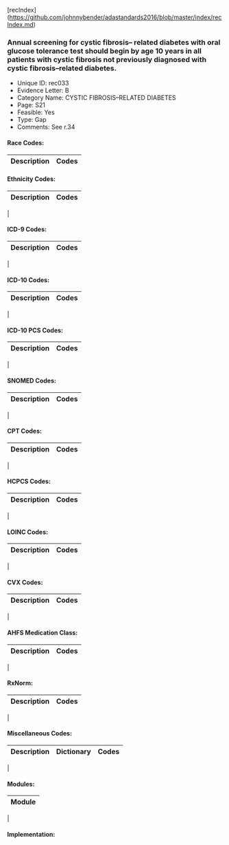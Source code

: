 [recIndex] (https://github.com/johnnybender/adastandards2016/blob/master/index/recIndex.md)

### **Annual screening for cystic fibrosis– related diabetes with oral glucose tolerance test should begin by age 10 years in all patients with cystic fibrosis not previously diagnosed with cystic fibrosis–related diabetes.**
* Unique ID: rec033
* Evidence Letter: B
* Category Name: CYSTIC FIBROSIS–RELATED DIABETES
* Page: S21
* Feasible: Yes
* Type: Gap
* Comments: See r.34

#### Race Codes:

Description | Codes
----------- | -----


#### Ethnicity Codes:

Description | Codes
----------- | -----
|

#### ICD-9 Codes:

Description | Codes
----------- | -----
|

#### ICD-10 Codes:

Description | Codes
----------- | -----
|

#### ICD-10 PCS Codes:

Description | Codes
----------- | -----
|

#### SNOMED Codes:

Description | Codes
----------- | -----
|

#### CPT Codes:

Description | Codes
----------- | -----
|

#### HCPCS Codes:

Description | Codes
----------- | -----
|

#### LOINC Codes:

Description | Codes
----------- | -----
|

#### CVX Codes:

Description | Codes
----------- | -----
|

#### AHFS Medication Class:

Description | Codes
----------- | -----
|

#### RxNorm:

Description | Codes
----------- | -----
|

#### Miscellaneous Codes:

Description | Dictionary | Codes
----------- | ---------- | -----
|

#### Modules:

Module |
------ |
|

#### Implementation:
